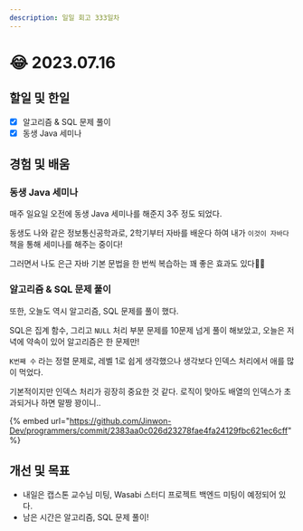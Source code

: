 ```yaml
---
description: 일일 회고 333일차
---
```


# 😂 2023.07.16

## 할일 및 한일&#x20;

* [x] 알고리즘 & SQL 문제 풀이&#x20;
* [x] 동생 Java 세미나&#x20;

## 경험 및 배움&#x20;

### 동생 Java 세미나&#x20;

매주 일요일 오전에 동생 Java 세미나를 해준지 3주 정도 되었다.

동생도 나와 같은 정보통신공학과로, 2학기부터 자바를 배운다 하여 내가 `이것이 자바다` 책을 통해 세미나를 해주는 중이다!

그러면서 나도 은근 자바 기본 문법을 한 번씩 복습하는 꽤 좋은 효과도 있다👍🏻

### 알고리즘 & SQL 문제 풀이&#x20;

또한, 오늘도 역시 알고리즘, SQL 문제를 풀이 했다.

SQL은 집계 함수, 그리고 `NULL` 처리 부분 문제를 10문제 넘게 풀이 해보았고, 오늘은 저녁에 약속이 있어 알고리즘은 한 문제만!

`K번째 수` 라는 정렬 문제로, 레벨 1로 쉽게 생각했으나 생각보다 인덱스 처리에서 애를 많이 먹었다.

기본적이지만 인덱스 처리가 굉장히 중요한 것 같다. 로직이 맞아도 배열의 인덱스가 초과되거나 하면 말짱 꽝이니..

{% embed url="https://github.com/Jinwon-Dev/programmers/commit/2383aa0c026d23278fae4fa24129fbc621ec6cff" %}

## 개선 및 목표&#x20;

* 내일은 캡스톤 교수님 미팅, Wasabi 스터디 프로젝트 백엔드 미팅이 예정되어 있다.&#x20;
* 남은 시간은 알고리즘, SQL 문제 풀이!&#x20;
